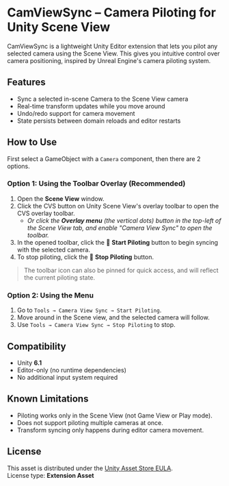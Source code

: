# CamViewSync – Camera Piloting for Unity Scene View

CamViewSync is a lightweight Unity Editor extension that lets you pilot any selected camera using the Scene View. This gives you intuitive control over camera positioning, inspired by Unreal Engine's camera piloting system.


## Features

- Sync a selected in-scene Camera to the Scene View camera 
- Real-time transform updates while you move around
- Undo/redo support for camera movement
- State persists between domain reloads and editor restarts

## How to Use

First select a GameObject with a `Camera` component, then there are 2 options.

### Option 1: Using the Toolbar Overlay (Recommended)

1. Open the **Scene View** window.
2. Click the CVS button on Unity Scene View's overlay toolbar to open the CVS overlay toolbar.
   - *Or click the **Overlay menu** (the vertical dots) button in the top-left of the Scene View tab, and enable "Camera View Sync" to open the toolbar.*
3. In the opened toolbar, click the 🎥 **Start Piloting** button to begin syncing with the selected camera.
4. To stop piloting, click the 🛑 **Stop Piloting** button.

> The toolbar icon can also be pinned for quick access, and will reflect the current piloting state.

### Option 2: Using the Menu
 
1. Go to `Tools → Camera View Sync → Start Piloting`.
2. Move around in the Scene view, and the selected camera will follow.
3. Use `Tools → Camera View Sync → Stop Piloting` to stop.

## Compatibility

- Unity **6.1**
- Editor-only (no runtime dependencies)
- No additional input system required

## Known Limitations

- Piloting works only in the Scene View (not Game View or Play mode).
- Does not support piloting multiple cameras at once.
- Transform syncing only happens during editor camera movement.

## License

This asset is distributed under the [Unity Asset Store EULA](https://unity3d.com/legal/as_terms).  
License type: **Extension Asset**
